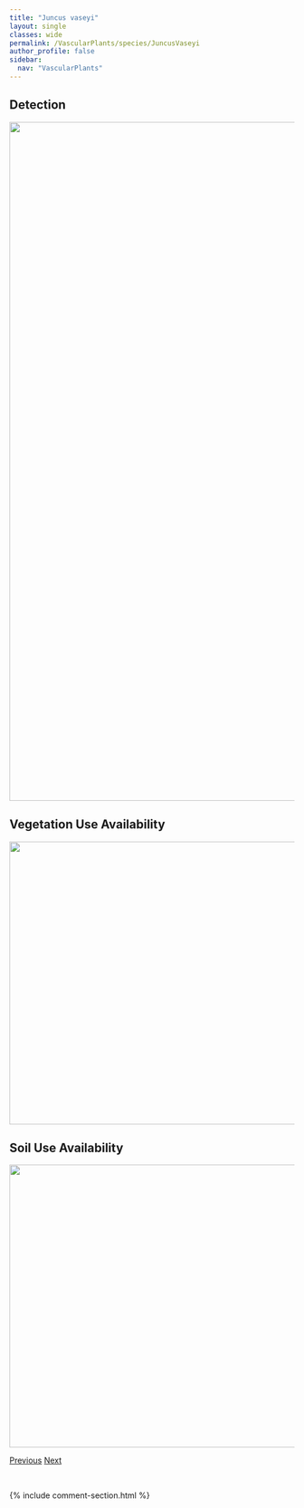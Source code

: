 ```yaml
---
title: "Juncus vaseyi"
layout: single
classes: wide
permalink: /VascularPlants/species/JuncusVaseyi
author_profile: false
sidebar:
  nav: "VascularPlants"
---
```


<h2>Detection</h2>

<a href="https://drive.google.com/uc?export=view&id=1eiOe3sip4QoiDTunOOE5g1ODtp3Q0t2u">
<img src="https://drive.google.com/uc?export=view&id=1eiOe3sip4QoiDTunOOE5g1ODtp3Q0t2u" height = "1200" width = "800">
</a>


<h2>Vegetation Use Availability</h2>

<a href="https://drive.google.com/uc?export=view&id=1x19XjHhCuCO-2Xrh7k69zBzNiUrZqMEf">
<img src="https://drive.google.com/uc?export=view&id=1x19XjHhCuCO-2Xrh7k69zBzNiUrZqMEf" height = "500" width = "1000">
</a>


<h2>Soil Use Availability</h2>

<a href="https://drive.google.com/uc?export=view&id=1iPQ3Mwliva0R_Nd3Wth9uJBKVDhyDqx8">
<img src="https://drive.google.com/uc?export=view&id=1iPQ3Mwliva0R_Nd3Wth9uJBKVDhyDqx8" height = "500" width = "1000">
</a>


<a href="/DevelopmentWebsite/VascularPlants/species/JuncusTriglumis" class="pagination--pager" title="Juncus triglumis">Previous</a> <a href="/DevelopmentWebsite/VascularPlants/species/JuniperusChinensis" class="pagination--pager" title="Juniperus chinensis">Next</a>

<p>&nbsp;</p>

{% include comment-section.html %}
